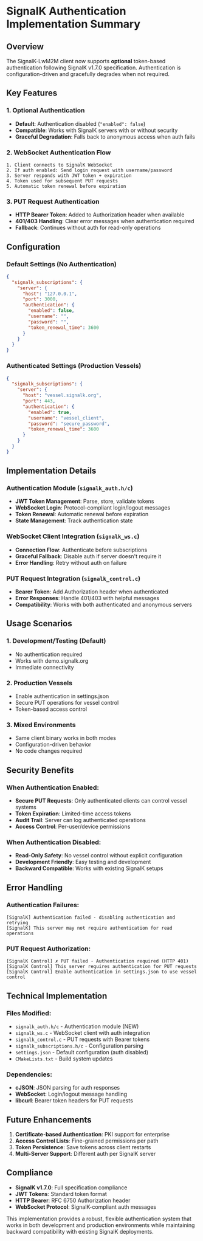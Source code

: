 # SignalK Authentication Implementation Summary

## Overview
The SignalK-LwM2M client now supports **optional** token-based authentication following SignalK v1.7.0 specification. Authentication is configuration-driven and gracefully degrades when not required.

## Key Features

### 1. **Optional Authentication**
- **Default**: Authentication disabled (`"enabled": false`)
- **Compatible**: Works with SignalK servers with or without security
- **Graceful Degradation**: Falls back to anonymous access when auth fails

### 2. **WebSocket Authentication Flow**
```
1. Client connects to SignalK WebSocket
2. If auth enabled: Send login request with username/password
3. Server responds with JWT token + expiration
4. Token used for subsequent PUT requests
5. Automatic token renewal before expiration
```

### 3. **PUT Request Authentication**
- **HTTP Bearer Token**: Added to Authorization header when available
- **401/403 Handling**: Clear error messages when authentication required
- **Fallback**: Continues without auth for read-only operations

## Configuration

### Default Settings (No Authentication)
```json
{
  "signalk_subscriptions": {
    "server": {
      "host": "127.0.0.1",
      "port": 3000,
      "authentication": {
        "enabled": false,
        "username": "",
        "password": "",
        "token_renewal_time": 3600
      }
    }
  }
}
```

### Authenticated Settings (Production Vessels)
```json
{
  "signalk_subscriptions": {
    "server": {
      "host": "vessel.signalk.org",
      "port": 443,
      "authentication": {
        "enabled": true,
        "username": "vessel_client",
        "password": "secure_password",
        "token_renewal_time": 3600
      }
    }
  }
}
```

## Implementation Details

### Authentication Module (`signalk_auth.h/c`)
- **JWT Token Management**: Parse, store, validate tokens
- **WebSocket Login**: Protocol-compliant login/logout messages
- **Token Renewal**: Automatic renewal before expiration
- **State Management**: Track authentication state

### WebSocket Client Integration (`signalk_ws.c`)
- **Connection Flow**: Authenticate before subscriptions
- **Graceful Fallback**: Disable auth if server doesn't require it
- **Error Handling**: Retry without auth on failure

### PUT Request Integration (`signalk_control.c`)
- **Bearer Token**: Add Authorization header when authenticated
- **Error Responses**: Handle 401/403 with helpful messages
- **Compatibility**: Works with both authenticated and anonymous servers

## Usage Scenarios

### 1. **Development/Testing** (Default)
- No authentication required
- Works with demo.signalk.org
- Immediate connectivity

### 2. **Production Vessels**
- Enable authentication in settings.json
- Secure PUT operations for vessel control
- Token-based access control

### 3. **Mixed Environments**
- Same client binary works in both modes
- Configuration-driven behavior
- No code changes required

## Security Benefits

### When Authentication Enabled:
- **Secure PUT Requests**: Only authenticated clients can control vessel systems
- **Token Expiration**: Limited-time access tokens
- **Audit Trail**: Server can log authenticated operations
- **Access Control**: Per-user/device permissions

### When Authentication Disabled:
- **Read-Only Safety**: No vessel control without explicit configuration
- **Development Friendly**: Easy testing and development
- **Backward Compatible**: Works with existing SignalK setups

## Error Handling

### Authentication Failures:
```
[SignalK] Authentication failed - disabling authentication and retrying
[SignalK] This server may not require authentication for read operations
```

### PUT Request Authorization:
```
[SignalK Control] ✗ PUT failed - Authentication required (HTTP 401)
[SignalK Control] This server requires authentication for PUT requests
[SignalK Control] Enable authentication in settings.json to use vessel control
```

## Technical Implementation

### Files Modified:
- `signalk_auth.h/c` - Authentication module (NEW)
- `signalk_ws.c` - WebSocket client with auth integration
- `signalk_control.c` - PUT requests with Bearer tokens
- `signalk_subscriptions.h/c` - Configuration parsing
- `settings.json` - Default configuration (auth disabled)
- `CMakeLists.txt` - Build system updates

### Dependencies:
- **cJSON**: JSON parsing for auth responses
- **WebSocket**: Login/logout message handling
- **libcurl**: Bearer token headers for PUT requests

## Future Enhancements

1. **Certificate-based Authentication**: PKI support for enterprise
2. **Access Control Lists**: Fine-grained permissions per path
3. **Token Persistence**: Save tokens across client restarts
4. **Multi-Server Support**: Different auth per SignalK server

## Compliance

- **SignalK v1.7.0**: Full specification compliance
- **JWT Tokens**: Standard token format
- **HTTP Bearer**: RFC 6750 Authorization header
- **WebSocket Protocol**: SignalK-compliant auth messages

This implementation provides a robust, flexible authentication system that works in both development and production environments while maintaining backward compatibility with existing SignalK deployments.
